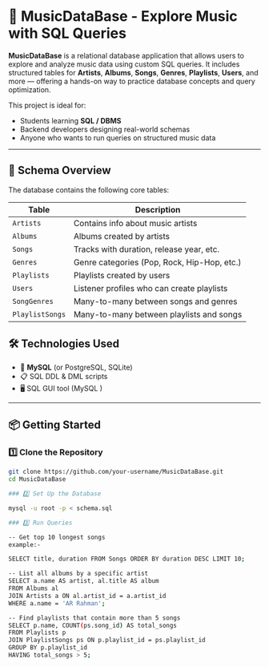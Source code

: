 # 🎵 MusicDataBase - Explore Music with SQL Queries 

**MusicDataBase** is a relational database application that allows users to explore and analyze music data using custom SQL queries. It includes structured tables for **Artists**, **Albums**, **Songs**, **Genres**, **Playlists**, **Users**, and more — offering a hands-on way to practice database concepts and query optimization.

This project is ideal for:
- Students learning **SQL / DBMS**
- Backend developers designing real-world schemas
- Anyone who wants to run queries on structured music data

---

## 🧱 Schema Overview

The database contains the following core tables:

| Table        | Description                                     |
|--------------|-------------------------------------------------|
| `Artists`    | Contains info about music artists               |
| `Albums`     | Albums created by artists                       |
| `Songs`      | Tracks with duration, release year, etc.        |
| `Genres`     | Genre categories (Pop, Rock, Hip-Hop, etc.)     |
| `Playlists`  | Playlists created by users                      |
| `Users`      | Listener profiles who can create playlists      |
| `SongGenres` | Many-to-many between songs and genres           |
| `PlaylistSongs` | Many-to-many between playlists and songs     |



## 🛠️ Technologies Used

- 💽 **MySQL** (or PostgreSQL, SQLite)
- 📋 SQL DDL & DML scripts
- 🖥️ SQL GUI tool (MySQL )

---

## 📦 Getting Started

### 1️⃣ Clone the Repository

```bash
git clone https://github.com/your-username/MusicDataBase.git
cd MusicDataBase

### 2️⃣ Set Up the Database

mysql -u root -p < schema.sql

### 3️⃣ Run Queries

-- Get top 10 longest songs
example:-

SELECT title, duration FROM Songs ORDER BY duration DESC LIMIT 10;

-- List all albums by a specific artist
SELECT a.name AS artist, al.title AS album
FROM Albums al
JOIN Artists a ON al.artist_id = a.artist_id
WHERE a.name = 'AR Rahman';

-- Find playlists that contain more than 5 songs
SELECT p.name, COUNT(ps.song_id) AS total_songs
FROM Playlists p
JOIN PlaylistSongs ps ON p.playlist_id = ps.playlist_id
GROUP BY p.playlist_id
HAVING total_songs > 5;


